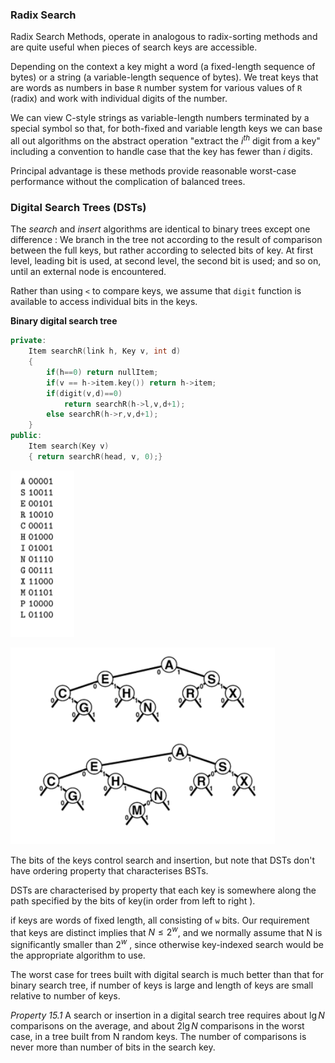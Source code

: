 ### Radix Search

Radix Search Methods, operate in analogous to radix-sorting methods and are quite useful when pieces of search keys are accessible.

Depending on the context a key might a word (a fixed-length sequence of bytes) or a string (a variable-length sequence of bytes). We treat keys that are words as numbers in base `R` number system for various values of `R` (radix) and work with individual digits of the number.

We can view C-style strings as variable-length numbers terminated by a special symbol so that, for both-fixed and variable length keys we can base all out algorithms on the abstract operation "extract the $i^{th}$ digit from a key" including a convention to handle case that the key has fewer than $i$ digits.

Principal advantage is these methods provide reasonable worst-case performance without the complication of balanced trees.

### Digital Search Trees (DSTs)

The *search* and *insert* algorithms are identical to binary trees except one difference : We branch in the tree not according to the result of comparison between the full keys, but rather according to selected bits of key. At first level, leading bit is used, at second level, the second bit is used; and so on, until an external node is encountered.

Rather than using `<` to compare keys, we assume that `digit` function is available to access individual bits in the keys.

**Binary digital search tree**

````c++
private:
	Item searchR(link h, Key v, int d)
    {
        if(h==0) return nullItem;
        if(v == h->item.key()) return h->item;
        if(digit(v,d)==0)
            return searchR(h->l,v,d+1);
        else searchR(h->r,v,d+1);
    }
public:
	Item search(Key v)
    { return searchR(head, v, 0);}
````

![image-20210101095608329](15_Digital_search_trees.assets/image-20210101095608329.png)

![image-20210101095619841](15_Digital_search_trees.assets/image-20210101095619841.png)

The bits of the keys control search and insertion, but note that DSTs don't have ordering property that characterises BSTs. 

DSTs are characterised by property that each key is somewhere along the path specified by the bits of key(in order from left to right ).

if keys are words of fixed length, all consisting of `w` bits. Our requirement that keys are distinct implies that $N\le 2^w$, and we normally assume that N is significantly smaller than $2^w$ , since otherwise key-indexed search would be the appropriate algorithm to use.

The worst case for trees built with digital search is much better than that for binary search tree, if number of keys is large and length of keys are small relative to number of keys.

*Property 15.1* A search or insertion in a digital search tree requires about $\lg N$ comparisons on the average, and about $2\lg N$ comparisons in the worst case, in a tree built from N random keys. The number of comparisons is never more than number of bits in the search key.